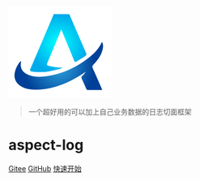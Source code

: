 ![logo](media/logo.png)
> 一个超好用的可以加上自己业务数据的日志切面框架

# **aspect-log**

[Gitee](https://gitee.com/bryan31/aspect-log)
[GitHub](https://github.com/bryan31/aspect-log)
[快速开始](#_1-介绍)
